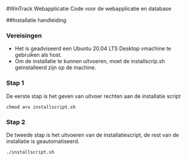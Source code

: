 #WinTrack Webapplicatie
Code voor de webapplicatie en database

##Installatie handleiding

### Vereisingen
* Het is geadviseerd een Ubuntu 20.04 LTS Desktop vmachine te gebruiken als host.
* Om de installatie te kunnen uitvoeren, moet de installscrip.sh geinstalleerd zijn op de machine.

### Stap 1
De eerste stap is het geven van uitvoer rechten aan de installatie script

`chmod a+x installscript.sh`

### Stap 2
De tweede stap is het uitvoeren van de installatiescript, de rest van de installatie is geautomatiseerd.

`./installscript.sh`
